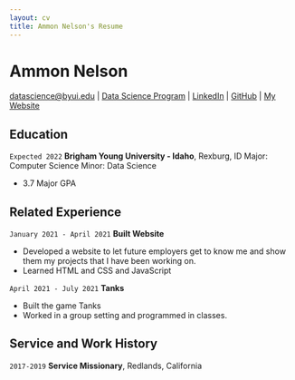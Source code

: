```yaml
---
layout: cv
title: Ammon Nelson's Resume
---
```

# Ammon Nelson

<div id="webaddress">
<a href="datascience@byui.edu">datascience@byui.edu</a>
| <a href="https://byuidatascience.github.io/development.html">Data Science Program</a>
| <a href="https://www.linkedin.com/groups/13537407/">LinkedIn</a>
| <a href="https://github.com/byuids-resumes">GitHub</a>
| <a href="https://ammonnelson.glitch.me">My Website</a>
</div>

## Education
`Expected 2022`
__Brigham Young University - Idaho__, Rexburg, ID
Major: Computer Science
Minor: Data Science
- 3.7 Major GPA


## Related Experience
`January 2021 - April 2021`
__Built Website__
- Developed a website to let future employers get to know me and show them my projects that I have been working on.
- Learned HTML and CSS and JavaScript

`April 2021 - July 2021`
__Tanks__

- Built the game Tanks 
- Worked in a group setting and programmed in classes.
## Service and Work History

`2017-2019`
__Service Missionary__, Redlands, California



<!-- ### Footer

Last updated: May 2013 -->


